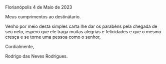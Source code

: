 Florianópolis 4 de Maio de 2023


Meus cumprimentos ao destinátario.


Venho por meio desta simples carta lhe dar os parabéns pela chegada 
de seu neto, espero que ele traga muitas alegrias e felicidades e 
que o mesmo cresça e se torne uma pessoa como o senhor,


Cordialmente,


Rodrigo das Neves Rodrigues.
